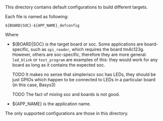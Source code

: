 This directory contains default configurations to build different targets.

Each file is named as following:

    ${BOARD|SOC}-${APP_NAME}_defconfig

Where
 * ${BOARD|SOC} is the target board or soc. Some applications are board-specific,
    such as `spi_reader`, which requires the board tm4c123g. However, others are
    soc-specific, therefore they are more general. `led_blink` or `test_program`
    are examples of this: they would work for any board as long as it contains
    the expected soc.

    TODO It makes no sense that simpleriscv soc has LEDs, they should be just
    GPIOs which happen to be connected to LEDs in a particular board (in this
    case, Basys3)

    TODO The fact of mixing soc and boards is not good.

 * ${APP_NAME} is the application name.


The only supported configurations are those in this directory.
